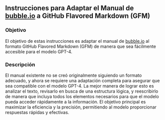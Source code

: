 ## Instrucciones para Adaptar el Manual de [bubble.io](http://bubble.io) a GitHub Flavored Markdown (GFM)


### Objetivo


El objetivo de estas instrucciones es adaptar el manual de [bubble.io](http://bubble.io) al formato GitHub Flavored Markdown (GFM) de manera que sea fácilmente accesible para el modelo GPT-4.

### Descripción


El manual existente no se creó originalmente siguiendo un formato adecuado, y ahora se requiere una adaptación completa para asegurar que sea compatible con el modelo GPT-4. La mejor manera de lograr esto es analizar el texto, revisarlo en busca de una estructura lógica, y reescribirlo de manera que incluya todos los elementos necesarios para que el modelo pueda acceder rápidamente a la información. El objetivo principal es maximizar la eficiencia y la precisión, permitiendo al modelo proporcionar respuestas rápidas y efectivas.

